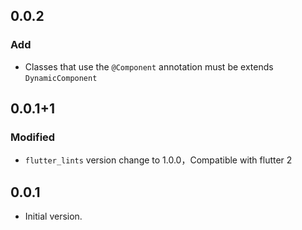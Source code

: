 ## 0.0.2
### Add
- Classes that use the `@Component` annotation must be extends `DynamicComponent`

## 0.0.1+1

### Modified
- `flutter_lints` version change to 1.0.0，Compatible with flutter 2

## 0.0.1

- Initial version.
